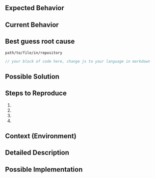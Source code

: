 <!--- Provide a general summary of the issue in the Title above -->
<!--- Summary should follow the patter fix: description of fix in simple declaratie language -->

## Expected Behavior
<!--- Tell us what should happen -->
<!--- Screenshots or GIFs are ideal -->

## Current Behavior
<!--- Tell us what happens instead of the expected behavior -->
<!--- Screenshots or GIFs are ideal -->

## Best guess root cause
<!--- Tell us your best guess re: the root cause -->
<!--- Share file paths and lines of code if you can -->
`path/to/file/in/repository`

```js
// your block of code here, change js to your language in markdown
```

## Possible Solution
<!--- Not obligatory, but suggest a fix/reason for the bug, -->
<!--- Screenshots or GIFs are ideal -->

## Steps to Reproduce
<!--- Provide a link to a live example, or an unambiguous set of steps to -->
<!--- reproduce this bug. Include code to reproduce, if relevant -->
1.
2.
3.
4.

## Context (Environment)
<!--- How has this issue affected you? What are you trying to accomplish? -->
<!--- Providing context helps us come up with a solution that is most useful in the real world -->

<!--- Provide a general summary of the issue in the Title above -->

## Detailed Description
<!--- Provide a detailed description of the change or addition you are proposing -->

## Possible Implementation
<!--- Not obligatory, but suggest an idea for implementing addition or change -->
